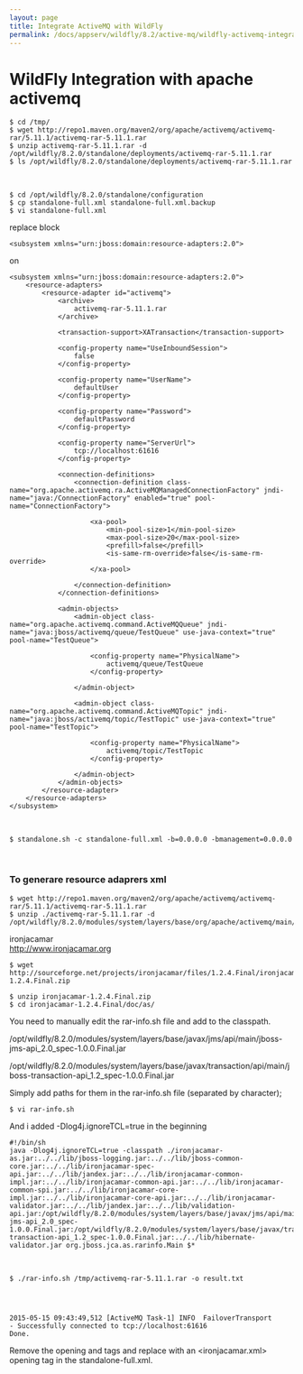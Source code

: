 ```yaml
---
layout: page
title: Integrate ActiveMQ with WildFly
permalink: /docs/appserv/wildfly/8.2/active-mq/wildfly-activemq-integration-as-application/
---
```



# WildFly Integration with apache activemq


    $ cd /tmp/
    $ wget http://repo1.maven.org/maven2/org/apache/activemq/activemq-rar/5.11.1/activemq-rar-5.11.1.rar
    $ unzip activemq-rar-5.11.1.rar -d /opt/wildfly/8.2.0/standalone/deployments/activemq-rar-5.11.1.rar
    $ ls /opt/wildfly/8.2.0/standalone/deployments/activemq-rar-5.11.1.rar


<br/>

    $ cd /opt/wildfly/8.2.0/standalone/configuration
    $ cp standalone-full.xml standalone-full.xml.backup
    $ vi standalone-full.xml

replace block

    <subsystem xmlns="urn:jboss:domain:resource-adapters:2.0">

on

    <subsystem xmlns="urn:jboss:domain:resource-adapters:2.0">
        <resource-adapters>
            <resource-adapter id="activemq">
                <archive>
                    activemq-rar-5.11.1.rar
                </archive>

                <transaction-support>XATransaction</transaction-support>

                <config-property name="UseInboundSession">
                    false
                </config-property>

                <config-property name="UserName">
                    defaultUser
                </config-property>

                <config-property name="Password">
                    defaultPassword
                </config-property>

                <config-property name="ServerUrl">
                    tcp://localhost:61616
                </config-property>

                <connection-definitions>
                    <connection-definition class-name="org.apache.activemq.ra.ActiveMQManagedConnectionFactory" jndi-name="java:/ConnectionFactory" enabled="true" pool-name="ConnectionFactory">

                        <xa-pool>
                            <min-pool-size>1</min-pool-size>
                            <max-pool-size>20</max-pool-size>
                            <prefill>false</prefill>
                            <is-same-rm-override>false</is-same-rm-override>
                        </xa-pool>

                    </connection-definition>
                </connection-definitions>

                <admin-objects>
                    <admin-object class-name="org.apache.activemq.command.ActiveMQQueue" jndi-name="java:jboss/activemq/queue/TestQueue" use-java-context="true" pool-name="TestQueue">

                        <config-property name="PhysicalName">
                            activemq/queue/TestQueue
                        </config-property>

                    </admin-object>

                    <admin-object class-name="org.apache.activemq.command.ActiveMQTopic" jndi-name="java:jboss/activemq/topic/TestTopic" use-java-context="true" pool-name="TestTopic">

                        <config-property name="PhysicalName">
                            activemq/topic/TestTopic
                        </config-property>

                    </admin-object>
                </admin-objects>
            </resource-adapter>
        </resource-adapters>
    </subsystem>


<br/>

    $ standalone.sh -c standalone-full.xml -b=0.0.0.0 -bmanagement=0.0.0.0


<br/>

### To generare resource adaprers xml


    $ wget http://repo1.maven.org/maven2/org/apache/activemq/activemq-rar/5.11.1/activemq-rar-5.11.1.rar
    $ unzip ./activemq-rar-5.11.1.rar -d /opt/wildfly/8.2.0/modules/system/layers/base/org/apache/activemq/main/



ironjacamar  
http://www.ironjacamar.org

    $ wget http://sourceforge.net/projects/ironjacamar/files/1.2.4.Final/ironjacamar-1.2.4.Final.zip

    $ unzip ironjacamar-1.2.4.Final.zip
    $ cd ironjacamar-1.2.4.Final/doc/as/



You need to manually edit the rar-info.sh file and add to the classpath.

/opt/wildfly/8.2.0/modules/system/layers/base/javax/jms/api/main/jboss-jms-api_2.0_spec-1.0.0.Final.jar

/opt/wildfly/8.2.0/modules/system/layers/base/javax/transaction/api/main/jboss-transaction-api_1.2_spec-1.0.0.Final.jar

Simply add paths for them in the rar-info.sh file (separated by character);


    $ vi rar-info.sh

And i added -Dlog4j.ignoreTCL=true in the beginning

    #!/bin/sh
    java -Dlog4j.ignoreTCL=true -classpath ./ironjacamar-as.jar:../../lib/jboss-logging.jar:../../lib/jboss-common-core.jar:../../lib/ironjacamar-spec-api.jar:../../lib/jandex.jar:../../lib/ironjacamar-common-impl.jar:../../lib/ironjacamar-common-api.jar:../../lib/ironjacamar-common-spi.jar:../../lib/ironjacamar-core-impl.jar:../../lib/ironjacamar-core-api.jar:../../lib/ironjacamar-validator.jar:../../lib/jandex.jar:../../lib/validation-api.jar:/opt/wildfly/8.2.0/modules/system/layers/base/javax/jms/api/main/jboss-jms-api_2.0_spec-1.0.0.Final.jar:/opt/wildfly/8.2.0/modules/system/layers/base/javax/transaction/api/main/jboss-transaction-api_1.2_spec-1.0.0.Final.jar:../../lib/hibernate-validator.jar org.jboss.jca.as.rarinfo.Main $*


<br/>

    $ ./rar-info.sh /tmp/activemq-rar-5.11.1.rar -o result.txt




    2015-05-15 09:43:49,512 [ActiveMQ Task-1] INFO  FailoverTransport              - Successfully connected to tcp://localhost:61616
    Done.


Remove the opening <resource-adapters> and <resource-adapter> tags and replace with an <ironjacamar.xml> opening tag in the standalone-full.xml.
